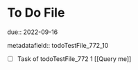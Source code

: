 # To Do File

due:: 2022-09-16

metadatafield:: todoTestFile_772_10

- [ ] Task of todoTestFile_772 1 [[Query me]]

